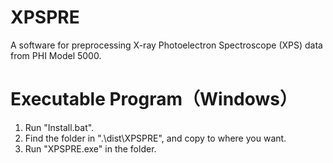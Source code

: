 # XPSPRE
A software for preprocessing X-ray Photoelectron Spectroscope (XPS) data from PHI Model 5000.
# Executable Program（Windows）
1. Run "Install.bat".
2. Find the folder in ".\dist\XPSPRE", and copy to where you want.
3. Run "XPSPRE.exe" in the folder.
